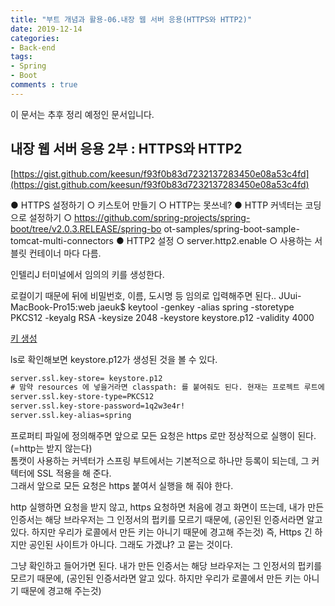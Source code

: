 ```yaml
---
title: "부트 개념과 활용-06.내장 웹 서버 응용(HTTPS와 HTTP2)"
date: 2019-12-14
categories:
- Back-end
tags:
- Spring 
- Boot
comments : true
---
```


이 문서는 추후 정리 예정인 문서입니다.

## 내장 웹 서버 응용 2부 : HTTPS와 HTTP2

[https://gist.github.com/keesun/f93f0b83d7232137283450e08a53c4fd](https://gist.github.com/keesun/f93f0b83d7232137283450e08a53c4fd)

● HTTPS 설정하기
○ 키스토어 만들기
○ HTTP는 못쓰네?
● HTTP 커넥터는 코딩으로 설정하기
○ https://github.com/spring-projects/spring-boot/tree/v2.0.3.RELEASE/spring-bo
ot-samples/spring-boot-sample-tomcat-multi-connectors
● HTTP2 설정
○ server.http2.enable
○ 사용하는 서블릿 컨테이너 마다 다름.


인텔리J 터미널에서 임의의 키를 생성한다.

로컬이기 때문에 뒤에 비밀번호, 이름, 도시명 등 임의로 입력해주면 된다.. 
JUui-MacBook-Pro15:web jaeuk$ keytool -genkey -alias spring -storetype PKCS12 -keyalg RSA -keysize 2048 -keystore keystore.p12 -validity 4000 


[키 생성](https://github.com/jaeuk2274/jaeuk2274.github.io/blob/master/_posts/img/%EC%8A%A4%ED%94%84%EB%A7%81%20%EB%B6%80%ED%8A%B8%20%EA%B0%9C%EB%85%90%EA%B3%BC%20%ED%99%9C%EC%9A%A9/02.key%20create.png?raw=true)

ls로 확인해보면 keystore.p12가 생성된 것을 볼 수 있다.


~~~xml
server.ssl.key-store= keystore.p12
# 맘약 resources 에 넣을거라면 classpath: 를 붙여줘도 된다. 현재는 프로젝트 루트에 있으니 그냥 사용
server.ssl.key-store-type=PKCS12
server.ssl.key-store-password=1q2w3e4r!
server.ssl.key-alias=spring
~~~

프로퍼티 파일에 정의해주면 앞으로 모든 요청은 https 로만 정상적으로 실행이 된다.(=http는 받지 않는다)            
톰캣이 사용하는 커넥터가 스프링 부트에서는 기본적으로 하나만 등록이 되는데, 그 커텍터에 SSL 적용을 해 준다.        
그래서 앞으로 모든 요청은 https 붙여서 실행을 해 줘야 한다.           

http 실행하면 요청을 받지 않고, 
https 요청하면 처음에 경고 화면이 뜨는데, 
내가 만든 인증서는 해당 브라우저는 그 인정서의 펍키를 모르기 때문에, (공인된 인증서라면 알고 있다. 하지만 우리가 로콜에서 만든 키는 아니기 때문에 경고해 주는것)   즉, Https 긴 하지만 공인된 사이트가 아니다. 그래도 가겠냐? 고 묻는 것이다.

그냥 확인하고 들어가면 된다.
내가 만든 인증서는 해당 브라우저는 그 인정서의 펍키를 모르기 때문에, (공인된 인증서라면 알고 있다. 하지만 우리가 로콜에서 만든 키는 아니기 때문에 경고해 주는것)     

